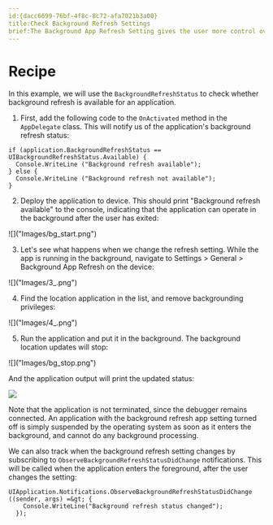 ```yaml
---
id:{dacc6699-76bf-4f8c-8c72-afa7021b3a00}  
title:Check Background Refresh Settings  
brief:The Background App Refresh Setting gives the user more control over what our application can do in the background. Let's see how changing this setting affects the backgrounded behavior of our location app.  
---
```


# Recipe

In this example, we will use the `BackgroundRefreshStatus` to check whether background refresh is available for an application.

1. First, add the following code to the `OnActivated` method in the `AppDelegate` class. This will notify us of the application's background refresh status:

```
if (application.BackgroundRefreshStatus == UIBackgroundRefreshStatus.Available) {
  Console.WriteLine ("Background refresh available");
} else {
  Console.WriteLine ("Background refresh not available");
}
```

<ol start="2">
  <li>Deploy the application to device. This should print "Background refresh available" to the console, indicating that the application can operate in the background after the user has exited:</li>
</ol>
![]("Images/bg_start.png")
<ol start="3">
  <li>Let's see what happens when we change the refresh setting. While the app is running in the background, navigate to <span class="uiitem">Settings > General > Background App Refresh</span> on the device:</li>
</ol>
![]("Images/3_.png")
<ol start="4">
  <li>Find the location application in the list, and remove backgrounding privileges:</li>
</ol>
![]("Images/4_.png")
<ol start="5">
  <li>Run the application and put it in the background. The background location updates will stop:</li>
</ol>
![]("Images/bg_stop.png")

And the application output will print the updated status:</p>
![]("Images/bg_stop2.png")

Note that the application is not terminated, since the debugger remains connected. An application with the background refresh app setting turned off is simply suspended by the operating system as soon as it enters the background, and cannot do any background processing.

We can also track when the background refresh setting changes by subscribing to `ObserveBackgroundRefreshStatusDidChange` notifications. This will be called when the application enters the foreground, after the user changes the setting:

```
UIApplication.Notifications.ObserveBackgroundRefreshStatusDidChange ((sender, args) =&gt; {
    Console.WriteLine("Background refresh status changed");
  });
```